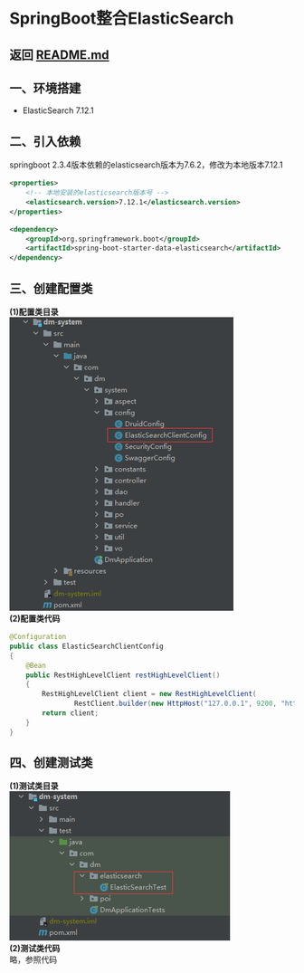 # SpringBoot整合ElasticSearch

## 返回 [README.md](../README.md)

## 一、环境搭建

- ElasticSearch 7.12.1

## 二、引入依赖
springboot 2.3.4版本依赖的elasticsearch版本为7.6.2，修改为本地版本7.12.1
```xml
<properties>
    <!-- 本地安装的elasticsearch版本号 -->
    <elasticsearch.version>7.12.1</elasticsearch.version>
</properties>
```
```xml
<dependency>
    <groupId>org.springframework.boot</groupId>
    <artifactId>spring-boot-starter-data-elasticsearch</artifactId>
</dependency>
```

## 三、创建配置类
**(1)配置类目录**   
![avatar](images/dm-elasticsearch/ElasticSearch配置类.png)   
**(2)配置类代码**
```java
@Configuration
public class ElasticSearchClientConfig
{
	@Bean
	public RestHighLevelClient restHighLevelClient()
	{
		RestHighLevelClient client = new RestHighLevelClient(
				RestClient.builder(new HttpHost("127.0.0.1", 9200, "http")));
		return client;
	}
}
```

## 四、创建测试类
**(1)测试类目录**   
![avatar](images/dm-elasticsearch/ElasticSearch测试类.png)   
**(2)测试类代码**   
略，参照代码
